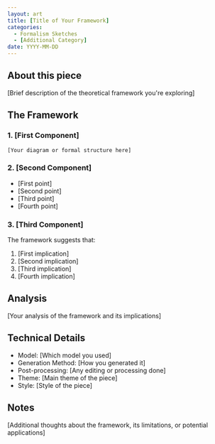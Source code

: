 ```yaml
---
layout: art
title: [Title of Your Framework]
categories:
  - Formalism Sketches
  - [Additional Category]
date: YYYY-MM-DD
---
```


## About this piece

[Brief description of the theoretical framework you're exploring]

## The Framework

### 1. [First Component]
```
[Your diagram or formal structure here]
```

### 2. [Second Component]
- [First point]
- [Second point]
- [Third point]
- [Fourth point]

### 3. [Third Component]
The framework suggests that:
1. [First implication]
2. [Second implication]
3. [Third implication]
4. [Fourth implication]

## Analysis

[Your analysis of the framework and its implications]

## Technical Details

- Model: [Which model you used]
- Generation Method: [How you generated it]
- Post-processing: [Any editing or processing done]
- Theme: [Main theme of the piece]
- Style: [Style of the piece]

## Notes

[Additional thoughts about the framework, its limitations, or potential applications] 